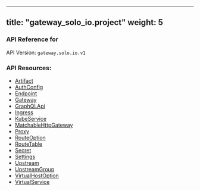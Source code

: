 
---
title: "gateway_solo_io.project"
weight: 5
---

<!-- Code generated by solo-kit. DO NOT EDIT. -->



### API Reference for 

API Version: `gateway.solo.io.v1`



### API Resources:
- [Artifact](../github.com/solo-io/gloo/projects/gloo/api/v1/artifact.proto.sk#artifact)
- [AuthConfig](../github.com/solo-io/gloo/projects/gloo/api/v1/enterprise/options/extauth/v1/extauth.proto.sk#authconfig)
- [Endpoint](../github.com/solo-io/gloo/projects/gloo/api/v1/endpoint.proto.sk#endpoint)
- [Gateway](../github.com/solo-io/gloo/projects/gateway/api/v1/gateway.proto.sk#gateway)
- [GraphQLApi](../github.com/solo-io/gloo/projects/gloo/api/v1/enterprise/options/graphql/v1beta1/graphql.proto.sk#graphqlapi)
- [Ingress](../github.com/solo-io/gloo/projects/ingress/api/v1/ingress.proto.sk#ingress)
- [KubeService](../github.com/solo-io/gloo/projects/ingress/api/v1/service.proto.sk#kubeservice)
- [MatchableHttpGateway](../github.com/solo-io/gloo/projects/gateway/api/v1/matchable_http_gateway.proto.sk#matchablehttpgateway)
- [Proxy](../github.com/solo-io/gloo/projects/gloo/api/v1/proxy.proto.sk#proxy)
- [RouteOption](../github.com/solo-io/gloo/projects/gateway/api/v1/external_options.proto.sk#routeoption)
- [RouteTable](../github.com/solo-io/gloo/projects/gateway/api/v1/route_table.proto.sk#routetable)
- [Secret](../github.com/solo-io/gloo/projects/gloo/api/v1/secret.proto.sk#secret)
- [Settings](../github.com/solo-io/gloo/projects/gloo/api/v1/settings.proto.sk#settings)
- [Upstream](../github.com/solo-io/gloo/projects/gloo/api/v1/upstream.proto.sk#upstream)
- [UpstreamGroup](../github.com/solo-io/gloo/projects/gloo/api/v1/proxy.proto.sk#upstreamgroup)
- [VirtualHostOption](../github.com/solo-io/gloo/projects/gateway/api/v1/external_options.proto.sk#virtualhostoption)
- [VirtualService](../github.com/solo-io/gloo/projects/gateway/api/v1/virtual_service.proto.sk#virtualservice)

<!-- Start of HubSpot Embed Code -->
<script type="text/javascript" id="hs-script-loader" async defer src="//js.hs-scripts.com/5130874.js"></script>
<!-- End of HubSpot Embed Code -->
